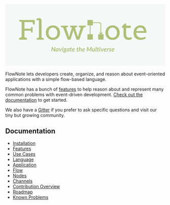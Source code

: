 ![FlowNote](docs/images/logo.png)

FlowNote lets developers create, organize, and reason about event-oriented applications with a simple flow-based language.

FlowNote has a bunch of [features](docs/07-features.md) to help reason about and represent many common problems with event-driven development. [Check out the documentation](https://emblem21-opensource.github.io/flownote/) to get started.

We also have a [Gitter](https://gitter.im/flownote/community?utm_source=badge&utm_medium=badge&utm_campaign=pr-badge) if you prefer to ask specific questions and visit our tiny but growing community.

## Documentation

* [Installation](https://emblem21-opensource.github.io/flownote/docs/01-installation.html)
* [Features](https://emblem21-opensource.github.io/flownote/docs/07-features.html)
* [Use Cases](https://emblem21-opensource.github.io/flownote/docs/06-use-cases.html)
* [Language](https://emblem21-opensource.github.io/flownote/docs/08-language.html)
* [Application](https://emblem21-opensource.github.io/flownote/docs/02-application.html)
* [Flow](https://emblem21-opensource.github.io/flownote/docs/03-flow.html)
* [Nodes](https://emblem21-opensource.github.io/flownote/docs/04-nodes.html)
* [Channels](https://emblem21-opensource.github.io/flownote/docs/05-channels.html)
* [Contribution Overview](https://emblem21-opensource.github.io/flownote/docs/09-contribution.html)
* [Roadmap](https://emblem21-opensource.github.io/flownote/docs/10-roadmap.html)
* [Known Problems](https://emblem21-opensource.github.io/flownote/docs/11-known-problems.html)